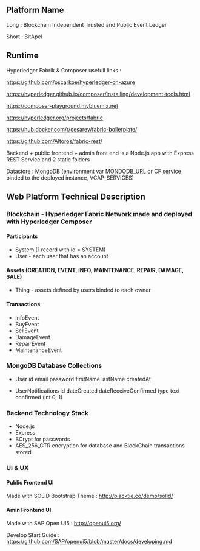 ## Platform Name

Long  : Blockchain Independent Trusted and Public Event Ledger

Short : BitApel

## Runtime

Hyperledger Fabrik & Composer usefull links : 

https://github.com/oscarkoe/hyperledger-on-azure

https://hyperledger.github.io/composer/installing/development-tools.html

https://composer-playground.mybluemix.net

https://hyperledger.org/projects/fabric

https://hub.docker.com/r/cesarev/fabric-boilerplate/

https://github.com/Altoros/fabric-rest/

Backend + public frontend + admin front end is a Node.js app with Express REST Service and 2 static folders

Datastore : MongoDB (environment var MONDODB_URL or CF service binded to the deployed instance, VCAP_SERVICES)

## Web Platform Technical Description

### Blockchain - Hyperledger Fabric Network made and deployed with Hyperledger Composer

#### Participants

* System (1 record with id = SYSTEM)
* User - each user that has an account

#### Assets (CREATION, EVENT, INFO, MAINTENANCE, REPAIR, DAMAGE, SALE)

* Thing - assets defined by users binded to each owner

#### Transactions

* InfoEvent
* BuyEvent
* SellEvent
* DamageEvent
* RepairEvent
* MaintenanceEvent

### MongoDB Database Collections

- User
	id
	email
	password
	firstName
	lastName
	createdAt

- UserNotifications
	id
	dateCreated
	dateReceiveConfirmed
	type
	text
	confirmed (int 0, 1)

### Backend Technology Stack

* Node.js
* Express
* BCrypt for passwords
* AES_256_CTR encryption for database and BlockChain transactions stored

### UI & UX

#### Public Frontend UI

Made with SOLID Bootstrap Theme : http://blacktie.co/demo/solid/

#### Amin Frontend UI

Made with SAP Open UI5 : http://openui5.org/

Develop Start Guide : https://github.com/SAP/openui5/blob/master/docs/developing.md
